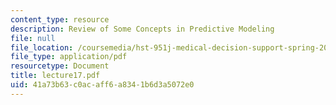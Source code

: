 ```yaml
---
content_type: resource
description: Review of Some Concepts in Predictive Modeling
file: null
file_location: /coursemedia/hst-951j-medical-decision-support-spring-2003/41a73b63c0acaff6a8341b6d3a5072e0_lecture17.pdf
file_type: application/pdf
resourcetype: Document
title: lecture17.pdf
uid: 41a73b63-c0ac-aff6-a834-1b6d3a5072e0
---
```

